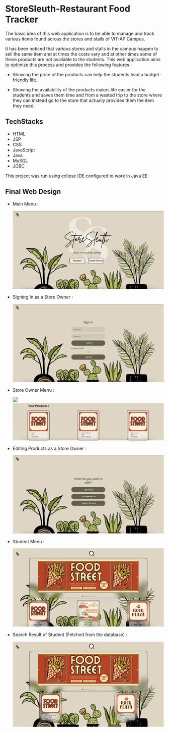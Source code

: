 # StoreSleuth-Restaurant Food Tracker
The basic idea of this web application is to be able to manage and track various items found across the stores and stalls of VIT-AP Campus. 

It has been noticed that various stores and stalls in the campus happen to sell the same item and at times the costs vary and at other times some of these products are not available to the students. This web application aims to optimize this process and provides the following features : 

- Showing the price of the products can help the students lead a budget-friendly life.

- Showing the availability of the products makes life easier for the students and saves them time and from a wasted trip to the store where they can instead go to the store that actually provides them the item they need.

## TechStacks
- HTML
- JSP
- CSS
- JavaScript
- Java
- MySQL
- JDBC

This project was run using eclipse IDE configured to work in Java EE

## Final Web Design
- Main Menu :
  
  ![](https://github.com/venxii/StoreSleuth-Restaurant_Food_Tracker/blob/main/StoreSleuth/StoreSleuth/src/main/webapp/design/images/frontpage.png)


  
- Signing In as a Store Owner :
  
   ![](https://github.com/venxii/StoreSleuth-Restaurant_Food_Tracker/blob/main/StoreSleuth/StoreSleuth/src/main/webapp/design/images/signin.png)



- Store Owner Menu :

  ![](https://github.com/venxii/StoreSleuth-Restaurant_Food_Tracker/blob/main/StoreSleuth/StoreSleuth/src/main/webapp/design/images/storemainpage.png)
  ![](https://github.com/venxii/StoreSleuth-Restaurant_Food_Tracker/blob/main/StoreSleuth/StoreSleuth/src/main/webapp/design/images/storemainpage2.png)


- Editing Products as a Store Owner :

  ![](https://github.com/venxii/StoreSleuth-Restaurant_Food_Tracker/blob/main/StoreSleuth/StoreSleuth/src/main/webapp/design/images/storeeditpage.png)



- Student Menu :

  ![](https://github.com/venxii/StoreSleuth-Restaurant_Food_Tracker/blob/main/StoreSleuth/StoreSleuth/src/main/webapp/design/images/studentfronpage.png)


- Search Result of Student (Fetched from the database) :

  ![](https://github.com/venxii/StoreSleuth-Restaurant_Food_Tracker/blob/main/StoreSleuth/StoreSleuth/src/main/webapp/design/images/studentsearch.png)

